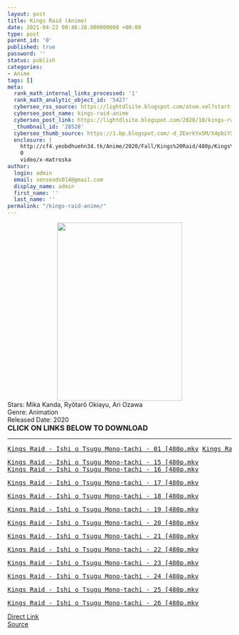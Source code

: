 ```yaml
---
layout: post
title: Kings Raid (Anime)
date: 2021-04-22 00:46:28.000000000 +00:00
type: post
parent_id: '0'
published: true
password: ''
status: publish
categories:
- Anime
tags: []
meta:
  rank_math_internal_links_processed: '1'
  rank_math_analytic_object_id: '5427'
  cyberseo_rss_source: https://lightdlsite.blogspot.com/atom.xml?start-index=1
  cyberseo_post_name: kings-raid-anime
  cyberseo_post_link: https://lightdlsite.blogspot.com/2020/10/kings-raid-anime.html
  _thumbnail_id: '28528'
  cyberseo_thumb_source: https://1.bp.blogspot.com/-d_ZEerkYx5M/X4pbiYXNGGI/AAAAAAAAAA8/DWQJwcLWGzA9n3sKKuTCEFttvJozRI54ACLcBGAsYHQ/w281-h400/Screenshot_2020-10-16%2BKing%2527s%2BRaid%2BIshi%2Bwo%2BTsugu%2BMono-tachi%2B%25282020%2529.png
  enclosure: |
    http://cf4.yeobdhuehn34.tk/Anime/2020/Fall/Kings%20Raid/480p/Kings%20Raid%20-%20Ishi%20o%20Tsugu%20Mono-tachi%20-%2026%20%5B480p%5D%20%5BAnimDL.ir%5D.mkv
    0
    video/x-matroska
author:
  login: admin
  email: senseads014@gmail.com
  display_name: admin
  first_name: ''
  last_name: ''
permalink: "/kings-raid-anime/"
---
```

<div class="separator" style="clear: both; text-align: center;"><a href="https://1.bp.blogspot.com/-d_ZEerkYx5M/X4pbiYXNGGI/AAAAAAAAAA8/DWQJwcLWGzA9n3sKKuTCEFttvJozRI54ACLcBGAsYHQ/s628/Screenshot_2020-10-16%2BKing%2527s%2BRaid%2BIshi%2Bwo%2BTsugu%2BMono-tachi%2B%25282020%2529.png" style="margin-left: 1em; margin-right: 1em;"><img border="0" data-original-height="628" data-original-width="442" height="400" src="{{ site.baseurl }}/assets/2021/04/Screenshot_2020-10-16%2BKing%2527s%2BRaid%2BIshi%2Bwo%2BTsugu%2BMono-tachi%2B%25282020%2529.png" width="281" /></a></div>
<div class="credit_summary_item">Stars: Mika Kanda, Ryôtarô Okiayu, Ari Ozawa</div>
<div class="credit_summary_item">Genre: Animation</div>
<div class="credit_summary_item">Released Date: 2020</div>
<div class="credit_summary_item"></div>
<div class="credit_summary_item"><span style="font-size: 16px;"><b>CLICK ON LINKS BELOW TO DOWNLOAD</b></span></div>
<hr />
<pre><a href="http://cf4.yeobdhuehn34.tk/Anime/2020/Fall/Kings%20Raid/480p/Kings%20Raid%20-%20Ishi%20o%20Tsugu%20Mono-tachi%20-%2001%20%5B480p%5D%20%5BAnimDL.ir%5D.mkv">Kings Raid - Ishi o Tsugu Mono-tachi - 01 [480p.mkv</a> <a href="http://cf4.yeobdhuehn34.tk/Anime/2020/Fall/Kings%20Raid/480p/Kings%20Raid%20-%20Ishi%20o%20Tsugu%20Mono-tachi%20-%2002%20%5B480p%5D%20%5BAnimDL.ir%5D.mkv">Kings Raid - Ishi o Tsugu Mono-tachi - 02 [480p.mkv</a> <a href="http://cf4.yeobdhuehn34.tk/Anime/2020/Fall/Kings%20Raid/480p/Kings%20Raid%20-%20Ishi%20o%20Tsugu%20Mono-tachi%20-%2003%20%5B480p%5D%20%5BAnimDL.ir%5D.mkv">Kings Raid - Ishi o Tsugu Mono-tachi - 03 [480p.mkv</a> <a href="http://cf4.yeobdhuehn34.tk/Anime/2020/Fall/Kings%20Raid/480p/Kings%20Raid%20-%20Ishi%20o%20Tsugu%20Mono-tachi%20-%2004%20%5B480p%5D%20%5BAnimDL.ir%5D.mkv">Kings Raid - Ishi o Tsugu Mono-tachi - 04 [480p.mkv</a> <a href="http://cf4.yeobdhuehn34.tk/Anime/2020/Fall/Kings%20Raid/480p/Kings%20Raid%20-%20Ishi%20o%20Tsugu%20Mono-tachi%20-%2005%20%5B480p%5D%20%5BAnimDL.ir%5D.mkv">Kings Raid - Ishi o Tsugu Mono-tachi - 05 [480p.mkv</a> <a href="http://cf4.yeobdhuehn34.tk/Anime/2020/Fall/Kings%20Raid/480p/Kings%20Raid%20-%20Ishi%20o%20Tsugu%20Mono-tachi%20-%2006%20%5B480p%5D%20%5BAnimDL.ir%5D.mkv">Kings Raid - Ishi o Tsugu Mono-tachi - 06 [480p.mkv</a> <a href="http://cf4.yeobdhuehn34.tk/Anime/2020/Fall/Kings%20Raid/480p/Kings%20Raid%20-%20Ishi%20o%20Tsugu%20Mono-tachi%20-%2007%20%5B480p%5D%20%5BAnimDL.ir%5D.mkv">Kings Raid - Ishi o Tsugu Mono-tachi - 07 [480p.mkv</a> <a href="http://cf4.yeobdhuehn34.tk/Anime/2020/Fall/Kings%20Raid/480p/Kings%20Raid%20-%20Ishi%20o%20Tsugu%20Mono-tachi%20-%2008%20%5B480p%5D%20%5BAnimDL.ir%5D.mkv">Kings Raid - Ishi o Tsugu Mono-tachi - 08 [480p.mkv</a> <a href="http://cf4.yeobdhuehn34.tk/Anime/2020/Fall/Kings%20Raid/480p/Kings%20Raid%20-%20Ishi%20o%20Tsugu%20Mono-tachi%20-%2009%20%5B480p%5D%20%5BAnimDL.ir%5D.mkv">Kings Raid - Ishi o Tsugu Mono-tachi - 09 [480p.mkv</a> <a href="http://cf4.yeobdhuehn34.tk/Anime/2020/Fall/Kings%20Raid/480p/Kings%20Raid%20-%20Ishi%20o%20Tsugu%20Mono-tachi%20-%2010%20%5B480p%5D%20%5BAnimDL.ir%5D.mkv">Kings Raid - Ishi o Tsugu Mono-tachi - 10 [480p.mkv</a> <a href="http://cf4.yeobdhuehn34.tk/Anime/2020/Fall/Kings%20Raid/480p/Kings%20Raid%20-%20Ishi%20o%20Tsugu%20Mono-tachi%20-%2011%20%5B480p%5D%20%5BAnimDL.ir%5D.mkv">Kings Raid - Ishi o Tsugu Mono-tachi - 11 [480p.mkv</a> <a href="http://cf4.yeobdhuehn34.tk/Anime/2020/Fall/Kings%20Raid/480p/Kings%20Raid%20-%20Ishi%20o%20Tsugu%20Mono-tachi%20-%2012%20%5B480p%5D%20%5BAnimDL.ir%5D.mkv">Kings Raid - Ishi o Tsugu Mono-tachi - 12 [480p.mkv</a> <a href="http://cf4.yeobdhuehn34.tk/Anime/2020/Fall/Kings%20Raid/480p/Kings%20Raid%20-%20Ishi%20o%20Tsugu%20Mono-tachi%20-%2013%20%5B480p%5D%20%5BAnimDL.ir%5D.mkv">Kings Raid - Ishi o Tsugu Mono-tachi - 13 [480p.mkv</a> <a href="http://cf4.yeobdhuehn34.tk/Anime/2020/Fall/Kings%20Raid/480p/Kings%20Raid%20-%20Ishi%20o%20Tsugu%20Mono-tachi%20-%2014%20%5B480p%5D%20%5BAnimDL.ir%5D.mkv">Kings Raid - Ishi o Tsugu Mono-tachi - 14 [480p.mkv</a></pre>
<pre><a href="http://cf4.yeobdhuehn34.tk/Anime/2020/Fall/Kings%20Raid/480p/Kings%20Raid%20-%20Ishi%20o%20Tsugu%20Mono-tachi%20-%2015%20%5B480p%5D%20%5BAnimDL.ir%5D.mkv">Kings Raid - Ishi o Tsugu Mono-tachi - 15 [480p.mkv</a>
<a href="http://cf4.yeobdhuehn34.tk/Anime/2020/Fall/Kings%20Raid/480p/Kings%20Raid%20-%20Ishi%20o%20Tsugu%20Mono-tachi%20-%2016%20%5B480p%5D%20%5BAnimDL.ir%5D.mkv">Kings Raid - Ishi o Tsugu Mono-tachi - 16 [480p.mkv</a>&nbsp;</pre>
<pre><a href="http://cf4.yeobdhuehn34.tk/Anime/2020/Fall/Kings%20Raid/480p/Kings%20Raid%20-%20Ishi%20o%20Tsugu%20Mono-tachi%20-%2017%20%5B480p%5D%20%5BAnimDL.ir%5D.mkv">Kings Raid - Ishi o Tsugu Mono-tachi - 17 [480p.mkv</a></pre>
<pre><a href="http://cf4.yeobdhuehn34.tk/Anime/2020/Fall/Kings%20Raid/480p/Kings%20Raid%20-%20Ishi%20o%20Tsugu%20Mono-tachi%20-%2018%20%5B480p%5D%20%5BAnimDL.ir%5D.mkv">Kings Raid - Ishi o Tsugu Mono-tachi - 18 [480p.mkv</a></pre>
<pre><a href="http://cf4.yeobdhuehn34.tk/Anime/2020/Fall/Kings%20Raid/480p/Kings%20Raid%20-%20Ishi%20o%20Tsugu%20Mono-tachi%20-%2019%20%5B480p%5D%20%5BAnimDL.ir%5D.mkv">Kings Raid - Ishi o Tsugu Mono-tachi - 19 [480p.mkv</a>&nbsp;</pre>
<pre><a href="http://cf4.yeobdhuehn34.tk/Anime/2020/Fall/Kings%20Raid/480p/Kings%20Raid%20-%20Ishi%20o%20Tsugu%20Mono-tachi%20-%2020%20%5B480p%5D%20%5BAnimDL.ir%5D.mkv">Kings Raid - Ishi o Tsugu Mono-tachi - 20 [480p.mkv</a></pre>
<pre><a href="http://cf4.yeobdhuehn34.tk/Anime/2020/Fall/Kings%20Raid/480p/Kings%20Raid%20-%20Ishi%20o%20Tsugu%20Mono-tachi%20-%2021%20%5B480p%5D%20%5BAnimDL.ir%5D.mkv">Kings Raid - Ishi o Tsugu Mono-tachi - 21 [480p.mkv</a></pre>
<pre><a href="http://cf4.yeobdhuehn34.tk/Anime/2020/Fall/Kings%20Raid/480p/Kings%20Raid%20-%20Ishi%20o%20Tsugu%20Mono-tachi%20-%2022%20%5B480p%5D%20%5BAnimDL.ir%5D.mkv">Kings Raid - Ishi o Tsugu Mono-tachi - 22 [480p.mkv</a></pre>
<pre><a href="http://cf4.yeobdhuehn34.tk/Anime/2020/Fall/Kings%20Raid/480p/Kings%20Raid%20-%20Ishi%20o%20Tsugu%20Mono-tachi%20-%2023%20%5B480p%5D%20%5BAnimDL.ir%5D.mkv">Kings Raid - Ishi o Tsugu Mono-tachi - 23 [480p.mkv</a></pre>
<pre><a href="http://cf4.yeobdhuehn34.tk/Anime/2020/Fall/Kings%20Raid/480p/Kings%20Raid%20-%20Ishi%20o%20Tsugu%20Mono-tachi%20-%2024%20%5B480p%5D%20%5BAnimDL.ir%5D.mkv">Kings Raid - Ishi o Tsugu Mono-tachi - 24 [480p.mkv</a></pre>
<pre><a href="http://cf4.yeobdhuehn34.tk/Anime/2020/Fall/Kings%20Raid/480p/Kings%20Raid%20-%20Ishi%20o%20Tsugu%20Mono-tachi%20-%2025%20%5B480p%5D%20%5BAnimDL.ir%5D.mkv">Kings Raid - Ishi o Tsugu Mono-tachi - 25 [480p.mkv</a>
</pre>
<pre><a href="http://cf4.yeobdhuehn34.tk/Anime/2020/Fall/Kings%20Raid/480p/Kings%20Raid%20-%20Ishi%20o%20Tsugu%20Mono-tachi%20-%2026%20%5B480p%5D%20%5BAnimDL.ir%5D.mkv">Kings Raid - Ishi o Tsugu Mono-tachi - 26 [480p.mkv</a> </pre>
<link rel="stylesheet" href="https://cdnjs.cloudflare.com/ajax/libs/font-awesome/4.7.0/css/font-awesome.min.css" />
<div class="divbtn"> <a href="https://handymansurrender.com/fihup8buzv?key=94550f7ce39444073321dde3b8782f97" class="btn"><i class="fa fa-download"></i> Direct Link</a> <br /><a href="https://lightdlsite.blogspot.com/2020/10/kings-raid-anime.html">Source</a> </div>
